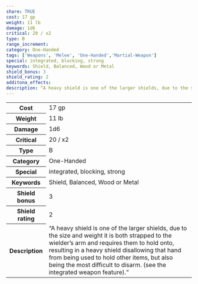 ```yaml
---
share: TRUE
cost: 17 gp
weight: 11 lb
damage: 1d6
critical: 20 / x2
type: B
range_increment:
category: One-Handed
tags: ['Weapons', 'Melee', 'One-Handed','Martial-Weapon']
special: integrated, blocking, strong
keywords: Shield, Balanced, Wood or Metal
shield_bonus: 3
shield_rating: 2
additona_effects: 
description: “A heavy shield is one of the larger shields, due to the size and weight it is both strapped to the wielder’s arm and requires them to hold onto, resulting in a heavy shield disallowing that hand from being used to hold other items, but also being the most difficult to disarm. (see the integrated weapon feature).”
---
```

<p><span style="overflow-x: auto;"><table><tbody><tr><th>Cost</th><td>17 gp</td></tr><tr><th>Weight</th><td>11 lb</td></tr><tr><th>Damage</th><td>1d6</td></tr><tr><th>Critical</th><td>20 / x2</td></tr><tr><th>Type</th><td>B</td></tr><tr><th>Category</th><td>One-Handed</td></tr><tr><th>Special</th><td>integrated, blocking, strong</td></tr><tr><th>Keywords</th><td>Shield, Balanced, Wood or Metal</td></tr><tr><th>Shield bonus</th><td>3</td></tr><tr><th>Shield rating</th><td>2</td></tr><tr><th>Description</th><td>“A heavy shield is one of the larger shields, due to the size and weight it is both strapped to the wielder’s arm and requires them to hold onto, resulting in a heavy shield disallowing that hand from being used to hold other items, but also being the most difficult to disarm. (see the integrated weapon feature).”</td></tr></tbody></table></span></p>
